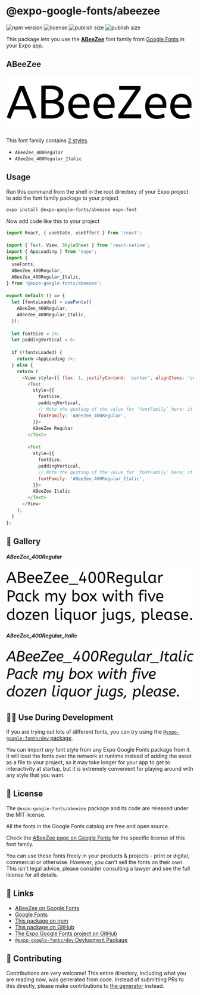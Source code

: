 # @expo-google-fonts/abeezee

![npm version](https://flat.badgen.net/npm/v/@expo-google-fonts/abeezee)
![license](https://flat.badgen.net/github/license/expo/google-fonts)
![publish size](https://flat.badgen.net/packagephobia/install/@expo-google-fonts/abeezee)
![publish size](https://flat.badgen.net/packagephobia/publish/@expo-google-fonts/abeezee)

This package lets you use the [**ABeeZee**](https://fonts.google.com/specimen/ABeeZee) font family from [Google Fonts](https://fonts.google.com/) in your Expo app.

## ABeeZee

![ABeeZee](./font-family.png)

This font family contains [2 styles](#-gallery).

- `ABeeZee_400Regular`
- `ABeeZee_400Regular_Italic`

## Usage

Run this command from the shell in the root directory of your Expo project to add the font family package to your project
```sh
expo install @expo-google-fonts/abeezee expo-font
```

Now add code like this to your project
```js
import React, { useState, useEffect } from 'react';

import { Text, View, StyleSheet } from 'react-native';
import { AppLoading } from 'expo';
import {
  useFonts,
  ABeeZee_400Regular,
  ABeeZee_400Regular_Italic,
} from '@expo-google-fonts/abeezee';

export default () => {
  let [fontsLoaded] = useFonts({
    ABeeZee_400Regular,
    ABeeZee_400Regular_Italic,
  });

  let fontSize = 24;
  let paddingVertical = 6;

  if (!fontsLoaded) {
    return <AppLoading />;
  } else {
    return (
      <View style={{ flex: 1, justifyContent: 'center', alignItems: 'center' }}>
        <Text
          style={{
            fontSize,
            paddingVertical,
            // Note the quoting of the value for `fontFamily` here; it expects a string!
            fontFamily: 'ABeeZee_400Regular',
          }}>
          ABeeZee Regular
        </Text>

        <Text
          style={{
            fontSize,
            paddingVertical,
            // Note the quoting of the value for `fontFamily` here; it expects a string!
            fontFamily: 'ABeeZee_400Regular_Italic',
          }}>
          ABeeZee Italic
        </Text>
      </View>
    );
  }
};

```

## 🔡 Gallery

##### ABeeZee_400Regular
![ABeeZee_400Regular](./ABeeZee_400Regular.ttf.png)

##### ABeeZee_400Regular_Italic
![ABeeZee_400Regular_Italic](./ABeeZee_400Regular_Italic.ttf.png)


## 👩‍💻 Use During Development

If you are trying out lots of different fonts, you can try using the [`@expo-google-fonts/dev` package](https://github.com/expo/google-fonts/tree/master/font-packages/dev#readme).

You can import *any* font style from any Expo Google Fonts package from it. It will load the fonts
over the network at runtime instead of adding the asset as a file to your project, so it may take longer
for your app to get to interactivity at startup, but it is extremely convenient
for playing around with any style that you want.

## 📖 License

The `@expo-google-fonts/abeezee` package and its code are released under the MIT license.

All the fonts in the Google Fonts catalog are free and open source.

Check the [ABeeZee page on Google Fonts](https://fonts.google.com/specimen/ABeeZee) for the specific license of this font family.

You can use these fonts freely in your products & projects - print or digital, commercial or otherwise. However, you can't sell the fonts on their own. This isn't legal advice, please consider consulting a lawyer and see the full license for all details.

## 🔗 Links

- [ABeeZee on Google Fonts](https://fonts.google.com/specimen/ABeeZee)
- [Google Fonts](https://fonts.google.com/)
- [This package on npm](https://www.npmjs.com/package/@expo-google-fonts/abeezee)
- [This package on GitHub](https://github.com/expo/google-fonts/tree/master/font-packages/abeezee)
- [The Expo Google Fonts project on GitHub](https://github.com/expo/google-fonts)
- [`@expo-google-fonts/dev` Devlopment Package](https://github.com/expo/google-fonts/tree/master/font-packages/dev)

## 🤝 Contributing

Contributions are very welcome! This entire directory, including what you are reading now, was generated from code. Instead of submitting PRs to this directly, please make contributions to [the generator](https://github.com/expo/google-fonts/tree/master/packages/generator) instead.
